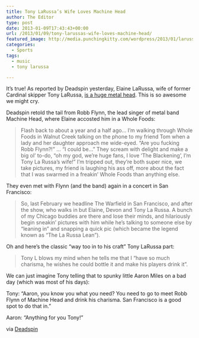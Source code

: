 ```yaml
---
title: Tony LaRussa’s Wife Loves Machine Head
author: The Editor
type: post
date: 2013-01-09T17:43:43+00:00
url: /2013/01/09/tony-larussas-wife-loves-machine-head/
featured_image: http://media.punchingkitty.com/wordpress/2013/01/larussa-jamming.aurora_standalone.prod_affiliate.98.jpeg
categories:
  - Sports
tags:
  - music
  - tony larussa

---
```

It&#8217;s true! As reported by Deadspin yesterday, Elaine LaRussa, wife of former Cardinal skipper Tony LaRussa, <a href="http://deadspin.com/5974170/tony-la-russas-wife-is-a-huge-metalhead-because-of-course-she-is" target="_blank">is a huge metal head</a>. This is so awesome we might cry.

Deadspin retold the tail from Robb Flynn, the lead singer of metal band Machine Head, where Elaine accosted him in a Whole Foods:

> Flash back to about a year and a half ago&#8230; I&#8217;m walking through Whole Foods in Walnut Creek talking on the phone to my friend Tom when a lady and her daughter approach me wide-eyed. &#8220;Are you fucking Robb Flynn?!&#8221; &#8230; &#8220;I could be&#8230;&#8221; They scream with delight and make a big ol&#8217; to-do, &#8220;oh my god, we&#8217;re huge fans, I love ‘The Blackening&#8217;, I&#8217;m Tony La Russa&#8217;s wife!&#8221; I&#8217;m tripped out, they&#8217;re both super nice, we take pictures, my friend is laughing his ass off, more about the fact that I was swarmed in a freakin&#8217; Whole Foods than anything else.

They even met with Flynn (and the band) again in a concert in San Francisco:

> So, last February we headline The Warfield in San Francisco, and after the show, who walks in but Elaine, Devon and Tony La Russa. A bunch of my Chicago buddies are there and lose their minds, and hilariously begin sneakin&#8217; pictures with him while he&#8217;s talking to someone else by &#8220;leaning in&#8221; and snapping a quick pic (which became the legend known as &#8220;The La Russa Lean&#8221;).

Oh and here&#8217;s the classic &#8220;way too in to his craft&#8221; Tony LaRussa part:

> Tony L blows my mind when he tells me that I &#8220;have so much charisma, he wishes he could bottle it and make his players drink it&#8221;.

We can just imagine Tony telling that to spunky little Aaron Miles on a bad day (which was most of his days):

Tony: &#8220;Aaron, you know you what you need? You need to go to meet Robb Flynn of Machine Head and drink his charisma. San Francisco is a good spot to do that in.&#8221;

Aaron: &#8220;Anything for you Tony!&#8221;

via <a href="http://deadspin.com/5974170/tony-la-russas-wife-is-a-huge-metalhead-because-of-course-she-is" target="_blank">Deadspin</a>